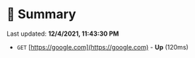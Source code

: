 # 📖 Summary
Last updated: **12/4/2021, 11:43:30 PM**

- `GET` [https://google.com](https://google.com) - **Up** (120ms)
